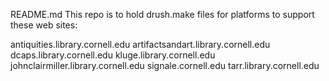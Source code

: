 README.md This repo is to hold drush.make files for platforms to support these web sites:

antiquities.library.cornell.edu
artifactsandart.library.cornell.edu
dcaps.library.cornell.edu
kluge.library.cornell.edu
johnclairmiller.library.cornell.edu
signale.cornell.edu
tarr.library.cornell.edu